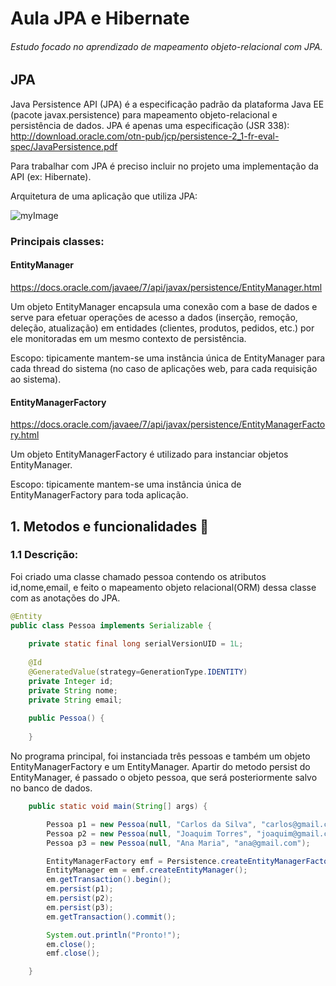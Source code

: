 # Aula JPA e Hibernate
###### Estudo focado no aprendizado de mapeamento objeto-relacional com JPA.

## JPA
Java Persistence API (JPA) é a especificação padrão da plataforma Java EE (pacote javax.persistence) para mapeamento objeto-relacional e persistência de dados.
JPA é apenas uma especificação (JSR 338):
http://download.oracle.com/otn-pub/jcp/persistence-2_1-fr-eval-spec/JavaPersistence.pdf

Para trabalhar com JPA é preciso incluir no projeto uma implementação da API (ex: Hibernate).

Arquitetura de uma aplicação que utiliza JPA:

![myImage](https://github.com/Romariorfr/aula-JPA--Hibernate/blob/master/img-arquitetura-jpa.png)



### Principais classes:

#### EntityManager
https://docs.oracle.com/javaee/7/api/javax/persistence/EntityManager.html

Um objeto EntityManager encapsula uma conexão com a base de dados e serve para efetuar operações de acesso a dados (inserção, remoção, deleção, atualização) em entidades (clientes, produtos, pedidos, etc.) por ele monitoradas em um mesmo contexto de persistência.

Escopo: tipicamente mantem-se uma instância única de EntityManager para cada thread do sistema (no caso de aplicações web, para cada requisição ao sistema). 

#### EntityManagerFactory
https://docs.oracle.com/javaee/7/api/javax/persistence/EntityManagerFactory.html

Um objeto EntityManagerFactory é utilizado para instanciar objetos EntityManager.

Escopo: tipicamente mantem-se uma instância única de EntityManagerFactory para toda aplicação.

## 1. Metodos e funcionalidades 🎁
### 1.1 Descrição:
Foi criado uma classe chamado pessoa contendo os atributos id,nome,email, e feito o mapeamento objeto relacional(ORM) dessa classe com as anotações do JPA.

```Java
@Entity
public class Pessoa implements Serializable {
		
	private static final long serialVersionUID = 1L;
	
	@Id
	@GeneratedValue(strategy=GenerationType.IDENTITY)
	private Integer id;
	private String nome;
	private String email;
	
	public Pessoa() {
		
	}
```

No programa principal, foi instanciada três pessoas e também um objeto EntityManagerFactory e um EntityManager. Apartir do metodo persist do EntityManager, é passado o objeto pessoa, que será posteriormente salvo no banco de dados.

```Java
	public static void main(String[] args) {

		Pessoa p1 = new Pessoa(null, "Carlos da Silva", "carlos@gmail.com");
		Pessoa p2 = new Pessoa(null, "Joaquim Torres", "joaquim@gmail.com");
		Pessoa p3 = new Pessoa(null, "Ana Maria", "ana@gmail.com");

		EntityManagerFactory emf = Persistence.createEntityManagerFactory("exemplo-jpa");
		EntityManager em = emf.createEntityManager();
		em.getTransaction().begin();
		em.persist(p1);
		em.persist(p2);
		em.persist(p3);
		em.getTransaction().commit();

		System.out.println("Pronto!");
		em.close();
		emf.close();

	}
```

